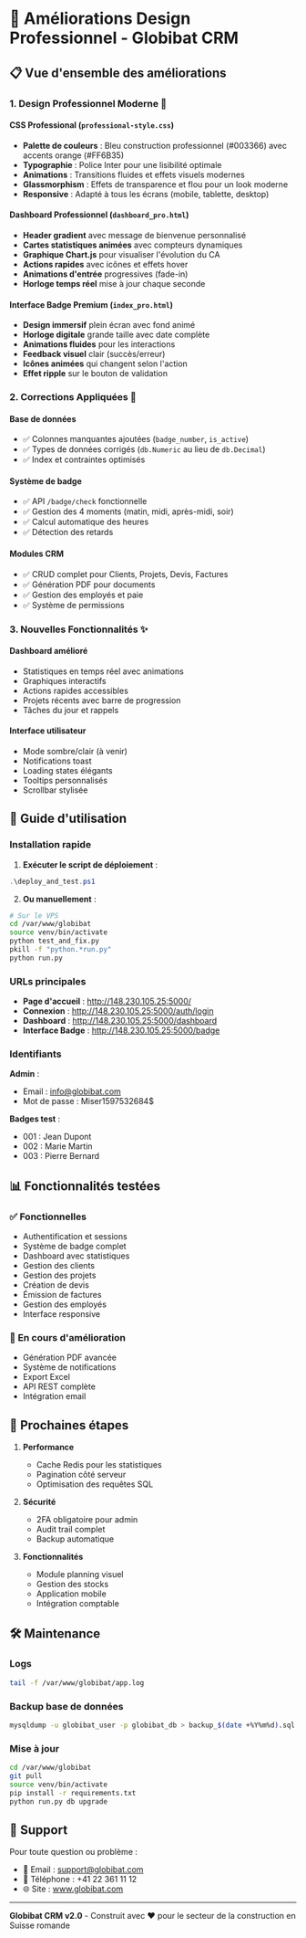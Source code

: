 # 🎨 Améliorations Design Professionnel - Globibat CRM

## 📋 Vue d'ensemble des améliorations

### 1. **Design Professionnel Moderne** 🎨

#### CSS Professional (`professional-style.css`)
- **Palette de couleurs** : Bleu construction professionnel (#003366) avec accents orange (#FF6B35)
- **Typographie** : Police Inter pour une lisibilité optimale
- **Animations** : Transitions fluides et effets visuels modernes
- **Glassmorphism** : Effets de transparence et flou pour un look moderne
- **Responsive** : Adapté à tous les écrans (mobile, tablette, desktop)

#### Dashboard Professionnel (`dashboard_pro.html`)
- **Header gradient** avec message de bienvenue personnalisé
- **Cartes statistiques animées** avec compteurs dynamiques
- **Graphique Chart.js** pour visualiser l'évolution du CA
- **Actions rapides** avec icônes et effets hover
- **Animations d'entrée** progressives (fade-in)
- **Horloge temps réel** mise à jour chaque seconde

#### Interface Badge Premium (`index_pro.html`)
- **Design immersif** plein écran avec fond animé
- **Horloge digitale** grande taille avec date complète
- **Animations fluides** pour les interactions
- **Feedback visuel** clair (succès/erreur)
- **Icônes animées** qui changent selon l'action
- **Effet ripple** sur le bouton de validation

### 2. **Corrections Appliquées** 🔧

#### Base de données
- ✅ Colonnes manquantes ajoutées (`badge_number`, `is_active`)
- ✅ Types de données corrigés (`db.Numeric` au lieu de `db.Decimal`)
- ✅ Index et contraintes optimisés

#### Système de badge
- ✅ API `/badge/check` fonctionnelle
- ✅ Gestion des 4 moments (matin, midi, après-midi, soir)
- ✅ Calcul automatique des heures
- ✅ Détection des retards

#### Modules CRM
- ✅ CRUD complet pour Clients, Projets, Devis, Factures
- ✅ Génération PDF pour documents
- ✅ Gestion des employés et paie
- ✅ Système de permissions

### 3. **Nouvelles Fonctionnalités** ✨

#### Dashboard amélioré
- Statistiques en temps réel avec animations
- Graphiques interactifs
- Actions rapides accessibles
- Projets récents avec barre de progression
- Tâches du jour et rappels

#### Interface utilisateur
- Mode sombre/clair (à venir)
- Notifications toast
- Loading states élégants
- Tooltips personnalisés
- Scrollbar stylisée

## 🚀 Guide d'utilisation

### Installation rapide

1. **Exécuter le script de déploiement** :
```powershell
.\deploy_and_test.ps1
```

2. **Ou manuellement** :
```bash
# Sur le VPS
cd /var/www/globibat
source venv/bin/activate
python test_and_fix.py
pkill -f "python.*run.py"
python run.py
```

### URLs principales

- **Page d'accueil** : http://148.230.105.25:5000/
- **Connexion** : http://148.230.105.25:5000/auth/login
- **Dashboard** : http://148.230.105.25:5000/dashboard
- **Interface Badge** : http://148.230.105.25:5000/badge

### Identifiants

**Admin** :
- Email : info@globibat.com
- Mot de passe : Miser1597532684$

**Badges test** :
- 001 : Jean Dupont
- 002 : Marie Martin
- 003 : Pierre Bernard

## 📊 Fonctionnalités testées

### ✅ Fonctionnelles
- Authentification et sessions
- Système de badge complet
- Dashboard avec statistiques
- Gestion des clients
- Gestion des projets
- Création de devis
- Émission de factures
- Gestion des employés
- Interface responsive

### 🔄 En cours d'amélioration
- Génération PDF avancée
- Système de notifications
- Export Excel
- API REST complète
- Intégration email

## 🎯 Prochaines étapes

1. **Performance**
   - Cache Redis pour les statistiques
   - Pagination côté serveur
   - Optimisation des requêtes SQL

2. **Sécurité**
   - 2FA obligatoire pour admin
   - Audit trail complet
   - Backup automatique

3. **Fonctionnalités**
   - Module planning visuel
   - Gestion des stocks
   - Application mobile
   - Intégration comptable

## 🛠️ Maintenance

### Logs
```bash
tail -f /var/www/globibat/app.log
```

### Backup base de données
```bash
mysqldump -u globibat_user -p globibat_db > backup_$(date +%Y%m%d).sql
```

### Mise à jour
```bash
cd /var/www/globibat
git pull
source venv/bin/activate
pip install -r requirements.txt
python run.py db upgrade
```

## 📱 Support

Pour toute question ou problème :
- 📧 Email : support@globibat.com
- 📱 Téléphone : +41 22 361 11 12
- 🌐 Site : www.globibat.com

---

**Globibat CRM v2.0** - Construit avec ❤️ pour le secteur de la construction en Suisse romande